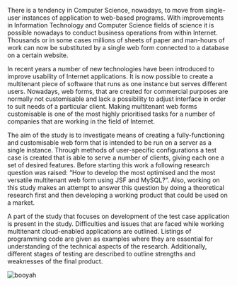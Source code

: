 There is a tendency in Computer Science, nowadays, to move from single-user instances
of application to web-based programs. With improvements in Information Technology and Computer Science fields of science it is possible nowadays to conduct business operations from within Internet. Thousands or in some cases millions of sheets of paper and man-hours of work can now be substituted by a single web form connected to a database on a certain website.

In recent years a number of new technologies have been introduced to improve usability of Internet applications. It is now possible to create a multitenant piece of software that runs as one instance but serves different users. Nowadays, web forms, that are created for commercial purposes are normally not customisable and lack a possibility to adjust interface in order to suit needs of a particular client. Making multitenant web forms customisable is one of the most highly prioritised tasks for a number of companies that are working in the field of Internet.

The aim of the study is to investigate means of creating a fully-functioning and customisable web form that is intended to be run on a server as a single instance. Through methods of user-specific configurations a test case is created that is able to serve a number of clients, giving each one a set of desired features. Before starting this work a following research question was raised: “How to develop the most optimised and the most versatile multitenant web form using JSF and MySQL?”. Also, working on this study makes an attempt to answer this question by doing a theoretical research first and then developing a working product that could be used on a market.

A part of the study that focuses on development of the test case application is present in the study. Difficulties and issues that are faced while working multitenant cloud-enabled applications are outlined. Listings of programming code are given as examples where they are essential for understanding of the technical aspects of the research. Additionally, different stages of testing are described to outline strengths and weaknesses of the final product.

![booyah](https://github.com/Hollgam/Multitenant_webforms/raw/viewEditForms.png)